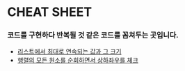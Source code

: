 # CHEAT SHEET
### 코드를 구현하다 반복될 것 같은 코드를 꼼쳐두는 곳입니다.
* [리스트에서 최대로 연속되는 값과 그 크기](https://github.com/lebind12/algo_cheatsheet/blob/main/python/max_seqcount.py)
* [행렬의 모든 원소를 순회하면서 상하좌우를 체크](https://github.com/lebind12/algo_cheatsheet/blob/main/python/treaveling_in_matrix.py)